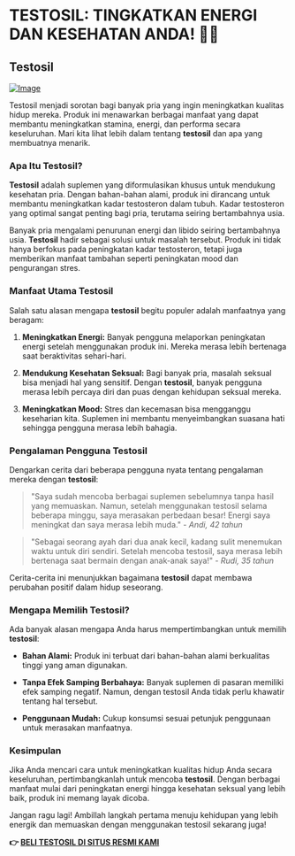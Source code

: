 # TESTOSIL: TINGKATKAN ENERGI DAN KESEHATAN ANDA! 💪✨

## Testosil

[![Image](https://www2.sellhealth.com/258/testosil_3_2.png)](https://gchaffi.com/agjSOZOT)

Testosil menjadi sorotan bagi banyak pria yang ingin meningkatkan kualitas hidup mereka. Produk ini menawarkan berbagai manfaat yang dapat membantu meningkatkan stamina, energi, dan performa secara keseluruhan. Mari kita lihat lebih dalam tentang **testosil** dan apa yang membuatnya menarik.

### Apa Itu Testosil?

**Testosil** adalah suplemen yang diformulasikan khusus untuk mendukung kesehatan pria. Dengan bahan-bahan alami, produk ini dirancang untuk membantu meningkatkan kadar testosteron dalam tubuh. Kadar testosteron yang optimal sangat penting bagi pria, terutama seiring bertambahnya usia.

Banyak pria mengalami penurunan energi dan libido seiring bertambahnya usia. **Testosil** hadir sebagai solusi untuk masalah tersebut. Produk ini tidak hanya berfokus pada peningkatan kadar testosteron, tetapi juga memberikan manfaat tambahan seperti peningkatan mood dan pengurangan stres.

### Manfaat Utama Testosil

Salah satu alasan mengapa **testosil** begitu populer adalah manfaatnya yang beragam:

1. **Meningkatkan Energi:** Banyak pengguna melaporkan peningkatan energi setelah menggunakan produk ini. Mereka merasa lebih bertenaga saat beraktivitas sehari-hari.
  
2. **Mendukung Kesehatan Seksual:** Bagi banyak pria, masalah seksual bisa menjadi hal yang sensitif. Dengan **testosil**, banyak pengguna merasa lebih percaya diri dan puas dengan kehidupan seksual mereka.
  
3. **Meningkatkan Mood:** Stres dan kecemasan bisa mengganggu keseharian kita. Suplemen ini membantu menyeimbangkan suasana hati sehingga pengguna merasa lebih bahagia.

### Pengalaman Pengguna Testosil

Dengarkan cerita dari beberapa pengguna nyata tentang pengalaman mereka dengan **testosil**:

> "Saya sudah mencoba berbagai suplemen sebelumnya tanpa hasil yang memuaskan. Namun, setelah menggunakan testosil selama beberapa minggu, saya merasakan perbedaan besar! Energi saya meningkat dan saya merasa lebih muda." - *Andi, 42 tahun*

> "Sebagai seorang ayah dari dua anak kecil, kadang sulit menemukan waktu untuk diri sendiri. Setelah mencoba testosil, saya merasa lebih bertenaga saat bermain dengan anak-anak saya!" - *Rudi, 35 tahun*

Cerita-cerita ini menunjukkan bagaimana **testosil** dapat membawa perubahan positif dalam hidup seseorang.

### Mengapa Memilih Testosil?

Ada banyak alasan mengapa Anda harus mempertimbangkan untuk memilih **testosil**:

- **Bahan Alami:** Produk ini terbuat dari bahan-bahan alami berkualitas tinggi yang aman digunakan.
  
- **Tanpa Efek Samping Berbahaya:** Banyak suplemen di pasaran memiliki efek samping negatif. Namun, dengan testosil Anda tidak perlu khawatir tentang hal tersebut.
  
- **Penggunaan Mudah:** Cukup konsumsi sesuai petunjuk penggunaan untuk merasakan manfaatnya.

### Kesimpulan

Jika Anda mencari cara untuk meningkatkan kualitas hidup Anda secara keseluruhan, pertimbangkanlah untuk mencoba **testosil**. Dengan berbagai manfaat mulai dari peningkatan energi hingga kesehatan seksual yang lebih baik, produk ini memang layak dicoba.

Jangan ragu lagi! Ambillah langkah pertama menuju kehidupan yang lebih energik dan memuaskan dengan menggunakan testosil sekarang juga!



**👉 [BELI TESTOSIL DI SITUS RESMI KAMI](https://gchaffi.com/agjSOZOT)**